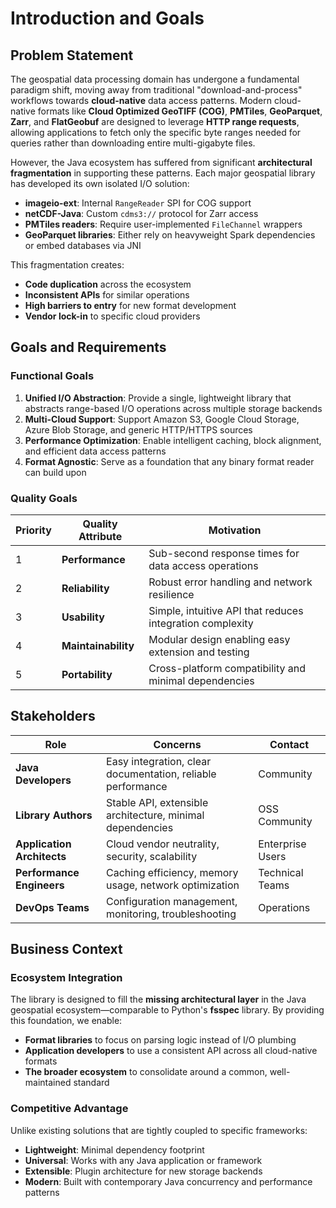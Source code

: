 # Introduction and Goals

## Problem Statement

The geospatial data processing domain has undergone a fundamental paradigm shift, moving away from traditional "download-and-process" workflows towards **cloud-native** data access patterns. Modern cloud-native formats like **Cloud Optimized GeoTIFF (COG)**, **PMTiles**, **GeoParquet**, **Zarr**, and **FlatGeobuf** are designed to leverage **HTTP range requests**, allowing applications to fetch only the specific byte ranges needed for queries rather than downloading entire multi-gigabyte files.

However, the Java ecosystem has suffered from significant **architectural fragmentation** in supporting these patterns. Each major geospatial library has developed its own isolated I/O solution:

- **imageio-ext**: Internal `RangeReader` SPI for COG support
- **netCDF-Java**: Custom `cdms3://` protocol for Zarr access  
- **PMTiles readers**: Require user-implemented `FileChannel` wrappers
- **GeoParquet libraries**: Either rely on heavyweight Spark dependencies or embed databases via JNI

This fragmentation creates:
- **Code duplication** across the ecosystem
- **Inconsistent APIs** for similar operations
- **High barriers to entry** for new format development
- **Vendor lock-in** to specific cloud providers

## Goals and Requirements

### Functional Goals

1. **Unified I/O Abstraction**: Provide a single, lightweight library that abstracts range-based I/O operations across multiple storage backends
2. **Multi-Cloud Support**: Support Amazon S3, Google Cloud Storage, Azure Blob Storage, and generic HTTP/HTTPS sources
3. **Performance Optimization**: Enable intelligent caching, block alignment, and efficient data access patterns
4. **Format Agnostic**: Serve as a foundation that any binary format reader can build upon

### Quality Goals

| Priority | Quality Attribute | Motivation |
|----------|------------------|------------|
| 1 | **Performance** | Sub-second response times for data access operations |
| 2 | **Reliability** | Robust error handling and network resilience |
| 3 | **Usability** | Simple, intuitive API that reduces integration complexity |
| 4 | **Maintainability** | Modular design enabling easy extension and testing |
| 5 | **Portability** | Cross-platform compatibility and minimal dependencies |

## Stakeholders

| Role | Concerns | Contact |
|------|----------|---------|
| **Java Developers** | Easy integration, clear documentation, reliable performance | Community |
| **Library Authors** | Stable API, extensible architecture, minimal dependencies | OSS Community |
| **Application Architects** | Cloud vendor neutrality, security, scalability | Enterprise Users |
| **Performance Engineers** | Caching efficiency, memory usage, network optimization | Technical Teams |
| **DevOps Teams** | Configuration management, monitoring, troubleshooting | Operations |

## Business Context

### Ecosystem Integration

The library is designed to fill the **missing architectural layer** in the Java geospatial ecosystem—comparable to Python's **fsspec** library. By providing this foundation, we enable:

- **Format libraries** to focus on parsing logic instead of I/O plumbing
- **Application developers** to use a consistent API across all cloud-native formats
- **The broader ecosystem** to consolidate around a common, well-maintained standard

### Competitive Advantage

Unlike existing solutions that are tightly coupled to specific frameworks:
- **Lightweight**: Minimal dependency footprint
- **Universal**: Works with any Java application or framework
- **Extensible**: Plugin architecture for new storage backends
- **Modern**: Built with contemporary Java concurrency and performance patterns
